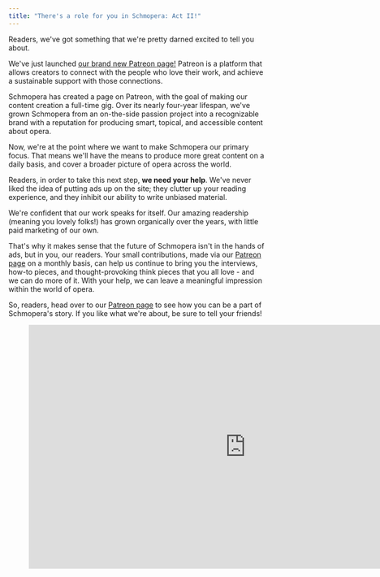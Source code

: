 ```yaml
---
title: "There's a role for you in Schmopera: Act II!"
---
```


Readers, we've got something that we're pretty darned excited to tell you about.

We've just launched [our brand new Patreon page!](https://www.patreon.com/schmopera) Patreon is a platform that allows creators to connect with the people who love their work, and achieve a sustainable support with those connections.

Schmopera has created a page on Patreon, with the goal of making our content creation a full-time gig. Over its nearly four-year lifespan, we've grown Schmopera from an on-the-side passion project into a recognizable brand with a reputation for producing smart, topical, and accessible content about opera.

Now, we're at the point where we want to make Schmopera our primary focus. That means we'll have the means to produce more great content on a daily basis, and cover a broader picture of opera across the world.

Readers, in order to take this next step, **we need your help**. We've never liked the idea of putting ads up on the site; they clutter up your reading experience, and they inhibit our ability to write unbiased material.

We're confident that our work speaks for itself. Our amazing readership (meaning you lovely folks!) has grown organically over the years, with little paid marketing of our own. 

That's why it makes sense that the future of Schmopera isn't in the hands of ads, but in you, our readers. Your small contributions, made via our [Patreon page](https://www.patreon.com/schmopera) on a monthly basis, can help us continue to bring you the interviews, how-to pieces, and thought-provoking think pieces that you all love - and we can do more of it. With your help, we can leave a meaningful impression within the world of opera.

So, readers, head over to our [Patreon page](https://www.patreon.com/schmopera) to see how you can be a part of Schmopera's story. If you like what we're about, be sure to tell your friends!

<figure data-type="video">
<iframe width="854" height="480" src="https://www.youtube.com/embed/OWwDMluQlQw" frameborder="0" allowfullscreen></iframe>
</figure>
